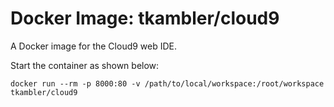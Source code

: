 # Docker Image: tkambler/cloud9

A Docker image for the Cloud9 web IDE.

Start the container as shown below:

```
docker run --rm -p 8000:80 -v /path/to/local/workspace:/root/workspace tkambler/cloud9
```